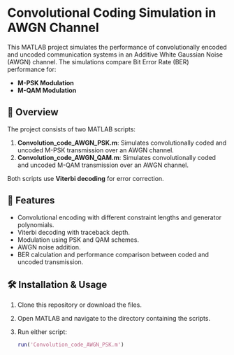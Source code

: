 # Convolutional Coding Simulation in AWGN Channel

This MATLAB project simulates the performance of convolutionally encoded and uncoded communication systems in an Additive White Gaussian Noise (AWGN) channel. The simulations compare Bit Error Rate (BER) performance for:

- **M-PSK Modulation**
- **M-QAM Modulation**

## 📜 Overview

The project consists of two MATLAB scripts:

1. **Convolution_code_AWGN_PSK.m**: Simulates convolutionally coded and uncoded M-PSK transmission over an AWGN channel.
2. **Convolution_code_AWGN_QAM.m**: Simulates convolutionally coded and uncoded M-QAM transmission over an AWGN channel.

Both scripts use **Viterbi decoding** for error correction.

## 📌 Features

- Convolutional encoding with different constraint lengths and generator polynomials.
- Viterbi decoding with traceback depth.
- Modulation using PSK and QAM schemes.
- AWGN noise addition.
- BER calculation and performance comparison between coded and uncoded transmission.

## 🛠 Installation & Usage

1. Clone this repository or download the files.
2. Open MATLAB and navigate to the directory containing the scripts.
3. Run either script:

   ```matlab
   run('Convolution_code_AWGN_PSK.m')
